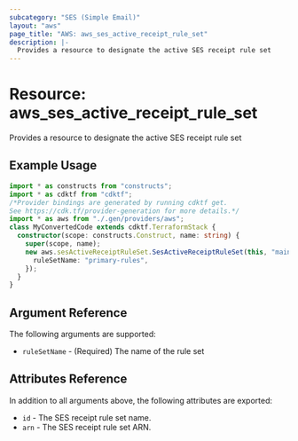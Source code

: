 ```yaml
---
subcategory: "SES (Simple Email)"
layout: "aws"
page_title: "AWS: aws_ses_active_receipt_rule_set"
description: |-
  Provides a resource to designate the active SES receipt rule set
---
```


# Resource: aws_ses_active_receipt_rule_set

Provides a resource to designate the active SES receipt rule set

## Example Usage

```typescript
import * as constructs from "constructs";
import * as cdktf from "cdktf";
/*Provider bindings are generated by running cdktf get.
See https://cdk.tf/provider-generation for more details.*/
import * as aws from "./.gen/providers/aws";
class MyConvertedCode extends cdktf.TerraformStack {
  constructor(scope: constructs.Construct, name: string) {
    super(scope, name);
    new aws.sesActiveReceiptRuleSet.SesActiveReceiptRuleSet(this, "main", {
      ruleSetName: "primary-rules",
    });
  }
}

```

## Argument Reference

The following arguments are supported:

* `ruleSetName` - (Required) The name of the rule set

## Attributes Reference

In addition to all arguments above, the following attributes are exported:

* `id` - The SES receipt rule set name.
* `arn` - The SES receipt rule set ARN.

<!-- cache-key: cdktf-0.17.0-pre.15 input-6710777772a7d378ab48232657170c4d71acfd1be6f1b15487032961483d3a9d -->
